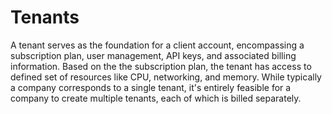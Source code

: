 # Tenants

A tenant serves as the foundation for a client account, encompassing a subscription plan, user management, API keys, and associated billing information. Based on the  the subscription plan, the tenant has access to defined set of resources like CPU, networking, and memory. While typically a company corresponds to a single tenant, it's entirely feasible for a company to create multiple tenants, each of which is billed separately.
